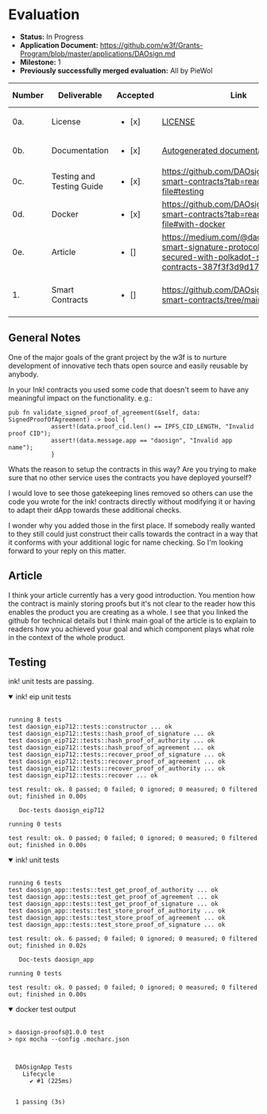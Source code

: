 # Evaluation


- **Status:** In Progress
- **Application Document:** https://github.com/w3f/Grants-Program/blob/master/applications/DAOsign.md
- **Milestone:** 1
- **Previously successfully merged evaluation:** All by PieWol



| Number | Deliverable               |  Accepted |Link                                                                                                                   | Evaluation Notes                                                      |
|--------|---------------------------| ----- |------------------------------------------------------------------------------------------------------------------------|---------------------------------------------------------------------------------------------------------------------------------------------------------|
| 0a.    | License                   | <ul><li>[x] </li></ul> |  [LICENSE](https://github.com/DAOsign/polkadot-smart-contracts/blob/main/LICENSE)                                                                                                                      | Apache 2.0                                                                                                                                              |
| 0b.    | Documentation             | <ul><li>[x] </li></ul> | [Autogenerated documentation](https://daosign.github.io/polkadot-smart-contracts/), [Readme](https://github.com/DAOsign/polkadot-smart-contracts?tab=readme-ov-file#overview)                                                                                                                    | good |
| 0c.    | Testing and Testing Guide | <ul><li>[x] </li></ul> |         https://github.com/DAOsign/polkadot-smart-contracts?tab=readme-ov-file#testing   |   works           |
| 0d.    | Docker                    |  <ul><li>[x] </li></ul> | https://github.com/DAOsign/polkadot-smart-contracts?tab=readme-ov-file#with-docker |  works                                                            |
| 0e.    | Article                   | <ul><li>[] </li></ul> | https://medium.com/@daosign/daosign-smart-signature-protocol-is-now-secured-with-polkadot-smart-contracts-387f3f3d9d17 |   Article could be more conceptually explanatory.                                                                                               |
| 1.     | Smart Contracts           |   <ul><li>[] </li></ul> | https://github.com/DAOsign/polkadot-smart-contracts/tree/main/contracts                                         |   Why the extra checks for app name?  |


## General Notes
One of the major goals of the grant project by the w3f is to nurture development of innovative tech thats open source and easily reusable by anybody. 

In your Ink! contracts you used some code that doesn't seem to have any meaningful impact on the functionality. 
e.g.:

```
pub fn validate_signed_proof_of_agreement(&self, data: SignedProofOfAgreement) -> bool {
            assert!(data.proof_cid.len() == IPFS_CID_LENGTH, "Invalid proof CID");
            assert!(data.message.app == "daosign", "Invalid app name");
            }
```

Whats the reason to setup the contracts in this way? Are you trying to make sure that no other service uses the contracts you have deployed yourself? 

I would love to see those gatekeeping lines removed so others can use the code you wrote for the ink! contracts directly without modifying it or having to adapt their dApp towards these additional checks. 

I wonder why you added those in the first place. If somebody really wanted to they still could just construct their calls towards the contract in a way that it conforms with your additional logic for name checking. So I'm looking forward to your reply on this matter. 

## Article
I think your article currently has a very good introduction. You mention how the contract is mainly storing proofs but it's not clear to the reader how this enables the product you are creating as a whole. I see that you linked the github for technical details but I think main goal of the article is to explain to readers how you achieved your goal and which component plays what role in the context of the whole product. 

## Testing
ink! unit tests are passing.

<details open>
<summary>ink! eip unit tests</summary>
<br>

````````
running 8 tests
test daosign_eip712::tests::constructor ... ok
test daosign_eip712::tests::hash_proof_of_signature ... ok
test daosign_eip712::tests::hash_proof_of_authority ... ok
test daosign_eip712::tests::hash_proof_of_agreement ... ok
test daosign_eip712::tests::recover_proof_of_signature ... ok
test daosign_eip712::tests::recover_proof_of_agreement ... ok
test daosign_eip712::tests::recover_proof_of_authority ... ok
test daosign_eip712::tests::recover ... ok

test result: ok. 8 passed; 0 failed; 0 ignored; 0 measured; 0 filtered out; finished in 0.00s

   Doc-tests daosign_eip712

running 0 tests

test result: ok. 0 passed; 0 failed; 0 ignored; 0 measured; 0 filtered out; finished in 0.00s
````````
</details>

<details open>
<summary>ink! unit tests</summary>
<br>

```
running 6 tests
test daosign_app::tests::test_get_proof_of_authority ... ok
test daosign_app::tests::test_get_proof_of_agreement ... ok
test daosign_app::tests::test_get_proof_of_signature ... ok
test daosign_app::tests::test_store_proof_of_authority ... ok
test daosign_app::tests::test_store_proof_of_agreement ... ok
test daosign_app::tests::test_store_proof_of_signature ... ok

test result: ok. 6 passed; 0 failed; 0 ignored; 0 measured; 0 filtered out; finished in 0.02s

   Doc-tests daosign_app

running 0 tests

test result: ok. 0 passed; 0 failed; 0 ignored; 0 measured; 0 filtered out; finished in 0.00s
```
</details>


<details open>
<summary>docker test output </summary>
<br>

```
> daosign-proofs@1.0.0 test
> npx mocha --config .mocharc.json



  DAOsignApp Tests
    Lifecycle
      ✔ #1 (225ms)


  1 passing (3s)
```
</details>
